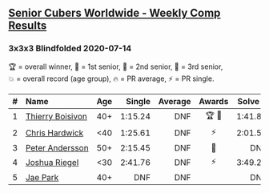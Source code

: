 <style>table {white-space: nowrap;}</style>
<link rel="stylesheet" type="text/css" href="/scw-comp/css/flags.css" />

## [Senior Cubers Worldwide - Weekly Comp Results](/scw-comp/results/)
### 3x3x3 Blindfolded 2020-07-14

<span style="white-space: nowrap;">🏆 = overall winner</span>, <span style="white-space: nowrap;">🥇 = 1st senior</span>, <span style="white-space: nowrap;">🥈 = 2nd senior</span>, <span style="white-space: nowrap;">🥉 = 3rd senior</span>, <span style="white-space: nowrap;">💥 = overall record (age group)</span>, <span style="white-space: nowrap;">🔥 = PR average</span>, <span style="white-space: nowrap;">⚡ = PR single</span>.

| # | Name | Age | Single | Average | Awards | Solve 1 | Solve 2 | Solve 3 | Video |
| :--: | :-- | :--: | --: | --: | :--: | --: | --: | --: | :-- |
| 1 | [Thierry Boisivon](../../persons/thierry_boisivon/333bf.md) | 40+ | 1:15.24 | DNF | 🏆 🥇 | 1:41.83 | DNF | 1:15.24 | [Desktop](https://www.facebook.com/events/2796452740585923/permalink/2800578430173354) / [Mobile](https://m.facebook.com/events/2796452740585923?view=permalink&id=2800578430173354) |
| 2 | [Chris Hardwick](../../persons/chris_hardwick/333bf.md) | <40 | 1:25.61 | DNF | ⚡ | 2:01.53 | DNF | 1:25.61 | [Desktop](https://www.facebook.com/events/2796452740585923/permalink/2797749197122944) / [Mobile](https://m.facebook.com/events/2796452740585923?view=permalink&id=2797749197122944) |
| 3 | [Peter Andersson](../../persons/peter_andersson/333bf.md) | 50+ | 2:15.45 | DNF | 🥈 | DNF | 3:40.25 | 2:15.45 | [Desktop](https://www.facebook.com/events/2796452740585923/permalink/2797842793780251) / [Mobile](https://m.facebook.com/events/2796452740585923?view=permalink&id=2797842793780251) |
| 4 | [Joshua Riegel](../../persons/joshua_riegel/333bf.md) | <30 | 2:41.76 | DNF | ⚡ | 3:49.23 | DNF | 2:41.76 | [Desktop](https://www.facebook.com/events/2796452740585923/permalink/2800577833506747) / [Mobile](https://m.facebook.com/events/2796452740585923?view=permalink&id=2800577833506747) |
| 5 | [Jae Park](../../persons/jae_park/333bf.md) | 40+ | DNF | DNF |  | DNF | DNF | DNF | [Desktop](https://www.facebook.com/events/2796452740585923/permalink/2801280903436440) / [Mobile](https://m.facebook.com/events/2796452740585923?view=permalink&id=2801280903436440) |

<!-- Global site tag (gtag.js) - Google Analytics -->
<script async src="https://www.googletagmanager.com/gtag/js?id=UA-86348435-3"></script>
<script>window.dataLayer = window.dataLayer || []; function gtag() {dataLayer.push(arguments);} gtag('js', new Date()); gtag('config', 'UA-86348435-3');</script>
